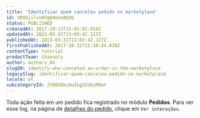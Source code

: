 ```yaml
---
title: 'Identificar quem cancelou pedido no marketplace'
id: nRUGiilvu8UgQ4oeo8EUQ
status: PUBLISHED
createdAt: 2017-10-12T15:05:02.018Z
updatedAt: 2023-03-31T13:03:42.127Z
publishedAt: 2023-03-31T13:03:42.127Z
firstPublishedAt: 2017-10-12T15:10:44.820Z
contentType: tutorial
productTeam: Channels
author: authors_84
slugEN: identify-who-canceled-an-order-in-the-marketplace
legacySlug: identificar-quem-cancelou-pedido-no-marketplace
locale: pt
subcategoryId: 2t00bBkcAwIkgSCGKsMOwY
---
```


Toda ação feita em um pedido fica registrado no módulo **Pedidos**. Para ver esse log, na página de [detalhes do pedido](/pt/tutorial/pagina-de-detalhes-do-pedido--2Y75n54Cc9VizrlG1N6ZNl), clique em `Ver interações`.
